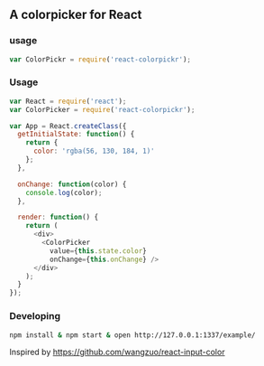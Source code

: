 A colorpicker for React
---

### usage

``` js
var ColorPickr = require('react-colorpickr');
```

### Usage

```js
var React = require('react');
var ColorPicker = require('react-colorpickr');

var App = React.createClass({
  getInitialState: function() {
    return {
      color: 'rgba(56, 130, 184, 1)'
    };
  },

  onChange: function(color) {
    console.log(color);
  },

  render: function() {
    return (
      <div>
        <ColorPicker
          value={this.state.color}
          onChange={this.onChange} />
      </div>
    );
  }
});
```

### Developing

``` sh
npm install & npm start & open http://127.0.0.1:1337/example/
```

Inspired by https://github.com/wangzuo/react-input-color
